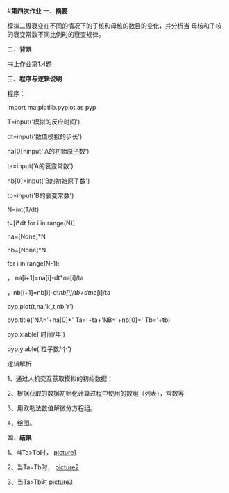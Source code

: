 

#**第四次作业**
一、**摘要**

模拟二级衰变在不同的情况下的子核和母核的数目的变化，并分析当
母核和子核的衰变常数不同比例时的衰变规律。

二、**背景**

书上作业第1.4题

三、**程序与逻辑说明**

程序：

import matplotlib.pyplot as pyp

T=input('模拟的反应时间')

dt=input('数值模拟的步长')

na[0]=input('A的初始原子数')

ta=input('A的衰变常数')

nb[0]=input('B的初始原子数')

tb=input('B的衰变常数')

N=int(T/dt)

t=[i*dt for i in range(N)]

na=[None]*N

nb=[None]*N

for i in range(N-1):
   
 ， na[i+1]=na[i]-dt*na[i]/ta

，nb[i+1]=nb[i]-dt*nb[i]/tb+dt*na[i]/ta

pyp.plot(t,na,'k',t,nb,'r')

pyp.title('NA='+na[0]+'  Ta='+ta+'NB='+nb[0]+'  Tb='+tb)

pyp.xlable('时间/年')

pyp.ylable('粒子数/个')

逻辑解析

1、通过人机交互获取模拟的初始数据；

2、根据获取的数据初始化计算过程中使用的数组（列表），常数等

3、用欧勒法数值解微分方程组。

4、绘图。

四、**结果**

1、当Ta>Tb时，
[picture1](https://raw.githubusercontent.com/Neoofchina/computationalphysics_N2013301020048/master/picture/figure_1_%E7%9C%8B%E5%9B%BE%E7%8E%8B.jpg)

2、当Ta=Tb时，
[picture2](https://raw.githubusercontent.com/Neoofchina/computationalphysics_N2013301020048/master/picture/figure_2_%E7%9C%8B%E5%9B%BE%E7%8E%8B.jpg)

3、当Ta>Tb时
[picture3](https://raw.githubusercontent.com/Neoofchina/computationalphysics_N2013301020048/master/picture/figure_3_%E7%9C%8B%E5%9B%BE%E7%8E%8B.jpg)
